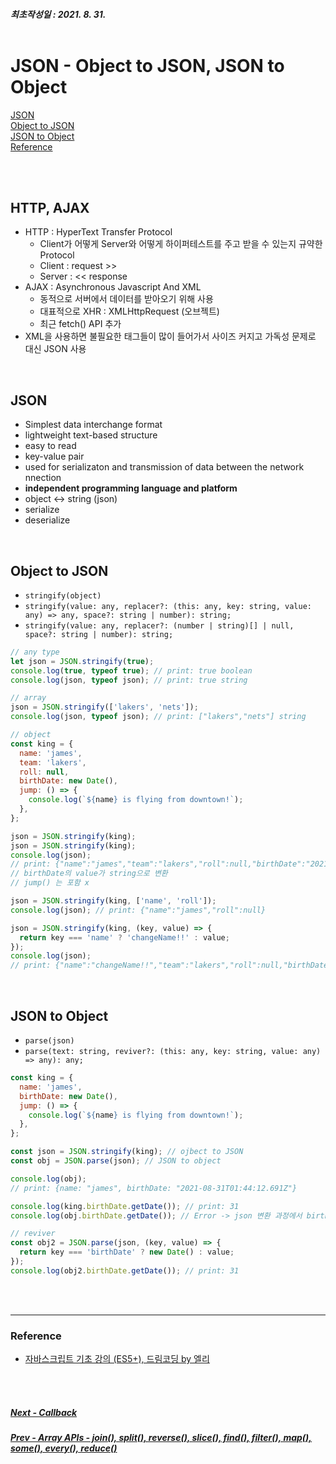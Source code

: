 ##### 최초작성일 : 2021. 8. 31.<br><br>

# JSON - Object to JSON, JSON to Object

[JSON](#json)  
[Object to JSON](#object-to-json)  
[JSON to Object](#json-to-object)  
[Reference](#reference)

<br><br>

## HTTP, AJAX

- HTTP : HyperText Transfer Protocol
  - Client가 어떻게 Server와 어떻게 하이퍼테스트를 주고 받을 수 있는지 규약한 Protocol
  - Client : request >>
  - Server : << response
- AJAX : Asynchronous Javascript And XML
  - 동적으로 서버에서 데이터를 받아오기 위해 사용
  - 대표적으로 XHR : XMLHttpRequest (오브젝트)
  - 최근 fetch() API 추가
- XML을 사용하면 불필요한 태그들이 많이 들어가서 사이즈 커지고 가독성 문제로 대신 JSON 사용

<br>

## JSON

- Simplest data interchange format
- lightweight text-based structure
- easy to read
- key-value pair
- used for serializaton and transmission of data between the network nnection
- **independent programming language and platform**
- object <-> string (json)
- serialize
- deserialize

<br>

## Object to JSON

- `stringify(object)`
- `stringify(value: any, replacer?: (this: any, key: string, value: any) => any, space?: string | number): string;`
- `stringify(value: any, replacer?: (number | string)[] | null, space?: string | number): string;`

```js
// any type
let json = JSON.stringify(true);
console.log(true, typeof true); // print: true boolean
console.log(json, typeof json); // print: true string

// array
json = JSON.stringify(['lakers', 'nets']);
console.log(json, typeof json); // print: ["lakers","nets"] string

// object
const king = {
  name: 'james',
  team: 'lakers',
  roll: null,
  birthDate: new Date(),
  jump: () => {
    console.log(`${name} is flying from downtown!`);
  },
};

json = JSON.stringify(king);
json = JSON.stringify(king);
console.log(json);
// print: {"name":"james","team":"lakers","roll":null,"birthDate":"2021-08-31T01:34:42.305Z"}
// birthDate의 value가 string으로 변환
// jump() 는 포함 x

json = JSON.stringify(king, ['name', 'roll']);
console.log(json); // print: {"name":"james","roll":null}

json = JSON.stringify(king, (key, value) => {
  return key === 'name' ? 'changeName!!' : value;
});
console.log(json);
// print: {"name":"changeName!!","team":"lakers","roll":null,"birthDate":"2021-08-31T01:40:50.156Z"}
```

<br>

## JSON to Object

- `parse(json)`
- `parse(text: string, reviver?: (this: any, key: string, value: any) => any): any;`

```js
const king = {
  name: 'james',
  birthDate: new Date(),
  jump: () => {
    console.log(`${name} is flying from downtown!`);
  },
};

const json = JSON.stringify(king); // ojbect to JSON
const obj = JSON.parse(json); // JSON to object

console.log(obj);
// print: {name: "james", birthDate: "2021-08-31T01:44:12.691Z"}

console.log(king.birthDate.getDate()); // print: 31
console.log(obj.birthDate.getDate()); // Error -> json 변환 과정에서 birth가 stirng으로 됨

// reviver
const obj2 = JSON.parse(json, (key, value) => {
  return key === 'birthDate' ? new Date() : value;
});
console.log(obj2.birthDate.getDate()); // print: 31
```

<br><br>

---

### **Reference**

- [자바스크립트 기초 강의 (ES5+), 드림코딩 by 엘리](https://www.youtube.com/playlist?list=PLv2d7VI9OotTVOL4QmPfvJWPJvkmv6h-2)

<br><br>

##### [Next - Callback](/Javascript/basic_14_callback.md)

##### [Prev - Array APIs - join(), split(), reverse(), slice(), find(), filter(), map(), some(), every(), reduce()](/Javascript/basic_12_array_api.md)
